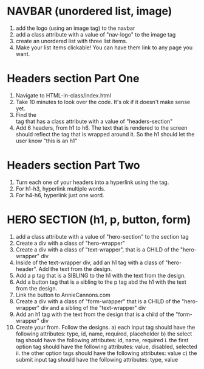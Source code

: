 # NAVBAR (unordered list, image)

1. add the logo (using an image tag) to the navbar
2. add a class attribute with a value of "nav-logo" to the image tag
3. create an unordered list with three list items.
4. Make your list items clickable! You can have them link to any page you want.

# Headers section Part One

1. Navigate to HTML-in-class/index.html
2. Take 10 minutes to look over the code. It's ok if it doesn't make sense yet.
3. Find the <section> tag that has a class attribute with a value of "headers-section"
4. Add 6 headers, from h1 to h6. The text that is rendered to the screen should reflect the tag that is wrapped around it. So the h1 should let the user know "this is an h1"

# Headers section Part Two

1. Turn each one of your headers into a hyperlink using the <a></a> tag.
2. For h1-h3, hyperlink multiple words.
3. For h4-h6, hyperlink just one word.

# HERO SECTION (h1, p, button, form)

1. add a class attribute with a value of "hero-section" to the section tag
2. Create a div with a class of "hero-wrapper"
3. Create a div with a class of "text-wrapper", that is a CHILD of the "hero-wrapper" div
4. Inside of the text-wrapper div, add an h1 tag with a class of "hero-header". Add the text from the design.
5. Add a p tag that is a SIBLING to the h1 with the text from the design.
6. Add a button tag that is a sibling to the p tag abd the h1 with the text from the design.
7. Link the button to AnnieCannons.com
8. Create a div with a class of "form-wrapper" that is a CHILD of the "hero-wrapper" div and a sibling of the "text-wrapper" div
9. Add an h1 tag with the text from the design that is a child of the "form-wrapper" div
10. Create your from. Follow the designs.
    a) each input tag should have the following attributes: type, id, name, required, placeholder
    b) the select tag should have the following attributes: id, name, required
    i. the first option tag should have the following attributes: value, disabled, selected
    ii. the other option tags should have the following attributes: value
    c) the submit input tag should have the following attributes: type, value
